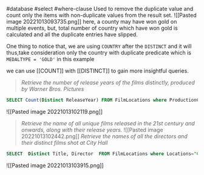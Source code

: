 #database #select #where-clause 
Used to remove the duplicate value and count only the items with non-duplicate values from the result set. 
![[Pasted image 20221013093735.png]]
here, a county may have won gold on multiple events, but, total number of country which have won gold is calculated and all the duplicate entries have slipped. 

One thing to notice that, we are using `COUNTRY` after the `DISTINCT` and it will thus,take consideration only the country with duplicate predicate which is `MEDALTYPE = 'GOLD'` in this example

we can use [[COUNT]] with [[DISTINCT]] to gain more insightful queries. 


>_Retrieve the number of release years of the films distinctly, produced by Warner Bros. Pictures_


```sql
SELECT Count(Distinct ReleaseYear) FROM FilmLocations where ProductionCompany="Warner Bros. Pictures" ;
```

![[Pasted image 20221013102119.png]]

>_Retrieve the name of all unique films released in the 21st century and onwards, along with their release years._
![[Pasted image 20221013102442.png]]
>_Retrieve the names of all the directors and their distinct films shot at City Hall_

```sql
SELECT  Distinct Title, Director  FROM FilmLocations where Locations="City Hall" ;


```

![[Pasted image 20221013103915.png]]


